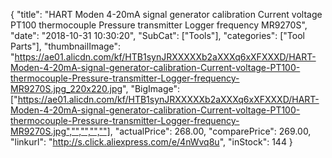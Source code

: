 {
	"title": "HART Moden 4-20mA signal generator calibration Current voltage PT100 thermocouple Pressure transmitter Logger frequency MR9270S",
	"date": "2018-10-31 10:30:20",
	"SubCat": ["Tools"],
	"categories": ["Tool Parts"],
	"thumbnailImage": "https://ae01.alicdn.com/kf/HTB1synJRXXXXXb2aXXXq6xXFXXXD/HART-Moden-4-20mA-signal-generator-calibration-Current-voltage-PT100-thermocouple-Pressure-transmitter-Logger-frequency-MR9270S.jpg_220x220.jpg",
	"BigImage": ["https://ae01.alicdn.com/kf/HTB1synJRXXXXXb2aXXXq6xXFXXXD/HART-Moden-4-20mA-signal-generator-calibration-Current-voltage-PT100-thermocouple-Pressure-transmitter-Logger-frequency-MR9270S.jpg","","","",""],
	"actualPrice": 268.00,
	"comparePrice": 269.00,
	"linkurl": "http://s.click.aliexpress.com/e/4nWvq8u",
	"inStock": 144
}
